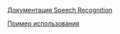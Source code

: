 [Документация Speech Recognition](https://developer.mozilla.org/en-US/docs/Web/API/SpeechRecognition)

[Пример использования](https://metanit.com/web/javascript/27.4.php)